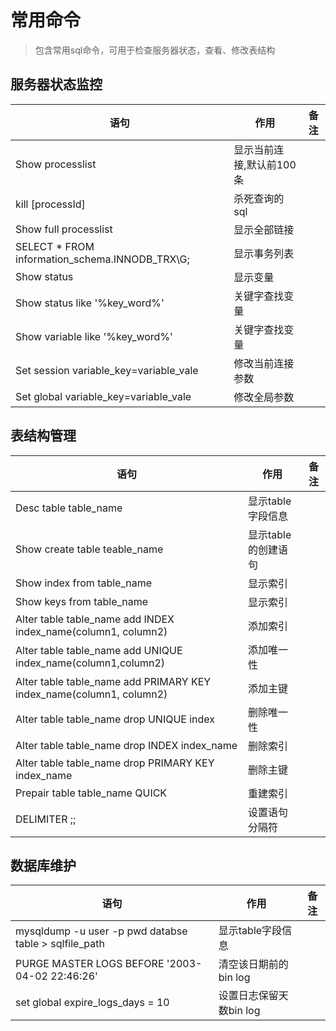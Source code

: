 # 常用命令
> 包含常用sql命令，可用于检查服务器状态，查看、修改表结构

## 服务器状态监控
语句                                                                | 作用                     | 备注
--------------------------------------------------------------------|--------------------------|-----
Show processlist                                                    | 显示当前连接,默认前100条 |
kill \[processId\]                                                  | 杀死查询的sql       |
Show full processlist                                               | 显示全部链接             |
SELECT * FROM information_schema.INNODB_TRX\G;                      | 显示事务列表             |
Show status                                                         | 显示变量                 |
Show status like '%key_word%'                                       | 关键字查找变量           |
Show variable like '%key_word%'                                     | 关键字查找变量           |
Set session variable_key=variable_vale                              | 修改当前连接参数         |
Set global variable_key=variable_vale                               | 修改全局参数             |

## 表结构管理
语句                                                                | 作用                     | 备注
--------------------------------------------------------------------|--------------------------|-----
Desc table table_name                                               | 显示table字段信息        |
Show create table teable_name                                       | 显示table的创建语句      |
Show index from table_name                                          | 显示索引                 |
Show keys from table_name                                           | 显示索引                 |
Alter table table_name add INDEX index_name(column1, column2)       | 添加索引                 |
Alter table table_name add UNIQUE index_name(column1,column2)       | 添加唯一性               |
Alter table table_name add PRIMARY KEY index_name(column1, column2) | 添加主键                 |
Alter table table_name drop UNIQUE index                            | 删除唯一性               |
Alter table table_name drop INDEX index_name                        | 删除索引                 |
Alter table table_name drop PRIMARY KEY index_name                  | 删除主键                 |
Prepair table table_name QUICK                                      | 重建索引                 |
DELIMITER ;;                                                        | 设置语句分隔符            |

## 数据库维护
语句                                                                | 作用                     | 备注
--------------------------------------------------------------------|--------------------------|-----
mysqldump -u user -p pwd databse table > sqlfile_path               | 显示table字段信息         |
PURGE MASTER LOGS BEFORE '2003-04-02 22:46:26'                      | 清空该日期前的bin log     |
set global expire_logs_days = 10                                    | 设置日志保留天数bin log   |
